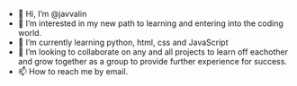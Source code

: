 - 👋 Hi, I’m @javvalin
- 👀 I’m interested in my new path to learning and entering into the coding world.
- 🌱 I’m currently learning python, html, css and JavaScript 
- 💞️ I’m looking to collaborate on any and all projects to learn off eachother and grow together as a group to provide further experience for success.
- 📫 How to reach me by email.

<!---
javvalin/javvalin is a ✨ special ✨ repository because its `README.md` (this file) appears on your GitHub profile.
You can click the Preview link to take a look at your changes.
--->

